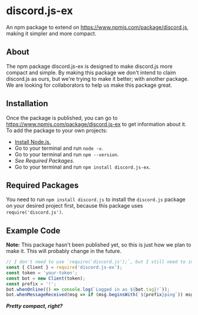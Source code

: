 # discord.js-ex
An npm package to extend on https://www.npmjs.com/package/discord.js, making it simpler and more compact.
## About
The npm package discord.js-ex is designed to make discord.js more compact and simple.
By making this package we don't intend to claim discord.js as ours, but we're trying to make it better; with another package.
We are looking for collaborators to help us make this package great.
## Installation
Once the package is published, you can go to https://www.npmjs.com/package/discord.js-ex to get information about it. 
To add the package to your own projects:
- [Install Node.js.](https://nodejs.org/download/current/)
- Go to your terminal and run `node -v`.
- Go to your terminal and run `npm --version`.
- *See Required Packages.*
- Go to your terminal and run `npm install discord.js-ex`.
## Required Packages
You need to run `npm install discord.js` to install the `discord.js` package on your desired project first, because this package uses `require('discord.js')`. 
## Example Code
**Note:** This package hasn't been published yet, so this is just how we plan to make it. This will probably change in the future.

```js
// I don't need to use `require('discord.js');`, but I still need to install discord.js!
const { Client } = require('discord.js-ex');
const token = 'your-token';
const bot = new Client(token);
const prefix = '!';
bot.whenOnline(() => console.log(`Logged in as ${bot.tag}!`));
bot.whenMessageReceived(msg => if (msg.beginsWith(`${prefix}ping`)) msg.sendBack('Pong.'));
```

***Pretty compact, right?***
